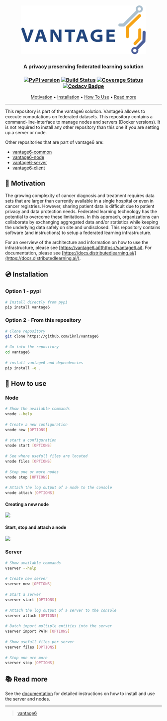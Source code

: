 
<h1 align="center">
  <br>
  <a href="https://vantage6.ai"><img src="https://github.com/IKNL/guidelines/blob/master/resources/logos/vantage6.png?raw=true" alt="vantage6" width="400"></a>
</h1>

<h3 align=center> A privacy preserving federated learning solution</h3>
<h3 align="center">

[![PyPI version](https://badge.fury.io/py/vantage6.svg)](https://badge.fury.io/py/vantage6)
[![Build Status](https://travis-ci.org/IKNL/vantage6.svg?branch=master)](https://travis-ci.org/IKNL/vantage6)
[![Coverage Status](https://coveralls.io/repos/github/IKNL/vantage6/badge.svg?branch=master)](https://coveralls.io/github/IKNL/vantage6?branch=master)
[![Codacy Badge](https://api.codacy.com/project/badge/Grade/6ea309088ccd48febd41bd1176a9db55)](https://www.codacy.com/gh/IKNL/vantage6?utm_source=github.com&amp;utm_medium=referral&amp;utm_content=IKNL/vantage6&amp;utm_campaign=Badge_Grade)

</h3>

<p align="center">
  <a href="#pray-motivation">Motivation</a> •
  <a href="#cd-installation">Installation</a> •
  <a href="#hatching_chick-how-to-use">How To Use</a> •
  <a href="#books-read-more">Read more</a>
</p>

-----------------------------------------------------------------------------------------------------
This repository is part of the vantage6 solution. Vantage6 allowes to execute computations on federated datasets. This repository contains a command-line-interface to manage nodes and servers (Docker versions). It is not required to install any other repository than this one if you are setting up a server or node.

Other repositories that are part of vantage6 are:

* [vantage6-common](https://github.com/iknl/vantage6-common)
* [vantage6-node](https://github.com/iknl/vantage6-node)
* [vantage6-server](https://github.com/iknl/vantage6-server)
* [vantage6-client](https://github.com/iknl/vantage6-client)

## :pray: Motivation
The growing complexity of cancer diagnosis and treatment requires data sets that are larger than currently available in a single hospital or even in cancer registries. However, sharing patient data is difficult due to patient privacy and data protection needs. Federated learning technology has the potential to overcome these limitations. In this approach, organizations can collaborate by exchanging aggregated data and/or statistics while keeping the underlying data safely on site and undisclosed. This repository contains software (and instructions) to setup a federated learning infrastructure.

For an overview of the architecture and information on how to use the infrastructure, please see [https://vantage6.ai](https://vantage6.ai). For documentation, please see [https://docs.distributedlearning.ai/](https://docs.distributedlearning.ai/).

## :cd: Installation

### Option 1 - pypi
```bash
# Install directly from pypi
pip install vantage6
```
### Option 2 - From this repository
```bash
# Clone repository
git clone https://github.com/iknl/vantage6

# Go into the repository
cd vantage6

# install vantage6 and dependencies
pip install -e .
```

## :hatching_chick: How to use
### Node
```bash
# Show the available commands
vnode --help

# Create a new configuration
vnode new [OPTIONS]

# start a configuration
vnode start [OPTIONS]

# See where usefull files are located
vnode files [OPTIONS]

# Stop one or more nodes
vnode stop [OPTIONS]

# Attach the log output of a node to the console
vnode attach [OPTIONS]

```

#### Creating a new node
<img src="http://g.recordit.co/Vm3yxPxjbq.gif" />

#### Start, stop and attach a node
<img src="http://g.recordit.co/uAeteFakT8.gif" />

### Server
```bash
# Show available commands
vserver --help

# Create new server
vserver new [OPTIONS]

# Start a server
vserver start [OPTIONS]

# Attach the log output of a server to the console
vserver attach [OPTIONS]

# Batch import multiple entities into the server
vserver import PATH [OPTIONS]

# Show usefull files per server
vserver files [OPTIONS]

# Stop one ore more
vserver stop [OPTIONS]
```

## :books: Read more

See the [documentation](https://docs.distributedlearning.ai/) for detailed instructions on how to install and use the server and nodes.

------------------------------------
> [vantage6](https://vantage6.ai)